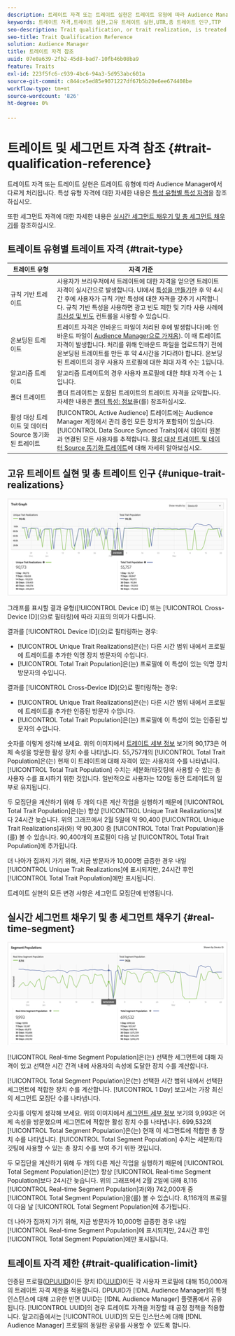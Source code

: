 ```yaml
---
description: 트레이트 자격 또는 트레이트 실현은 트레이트 유형에 따라 Audience Manager에서 다르게 처리됩니다. 트레이트 자격에 대한 자세한 내용은 아래 표를 참조하십시오.
keywords: 트레이트 자격,트레이트 실현,고유 트레이트 실현,UTR,총 트레이트 인구,TTP
seo-description: Trait qualification, or trait realization, is treated differently in Audience Manager, depending on trait type. See the table below for detailed information on trait qualification.
seo-title: Trait Qualification Reference
solution: Audience Manager
title: 트레이트 자격 참조
uuid: 07e0a639-2fb2-45d8-bad7-10fb46b08ba9
feature: Traits
exl-id: 223f5fc6-c939-4bc6-94a3-5d953abc601a
source-git-commit: c844ce5ed85e9071227df67b5b20e6ee674408be
workflow-type: tm+mt
source-wordcount: '826'
ht-degree: 0%

---
```


# 트레이트 및 세그먼트 자격 참조 {#trait-qualification-reference}

트레이트 자격 또는 트레이트 실현은 트레이트 유형에 따라 Audience Manager에서 다르게 처리됩니다. 특성 유형 자격에 대한 자세한 내용은 [특성 유형별 특성 자격](#trait-type)을 참조하십시오.

또한 세그먼트 자격에 대한 자세한 내용은 [실시간 세그먼트 채우기 및 총 세그먼트 채우기](#real-time-segment)를 참조하십시오.



## 트레이트 유형별 트레이트 자격 {#trait-type}

| 트레이트 유형 | 자격 기준 |
|---|---|
| 규칙 기반 트레이트 | 사용자가 브라우저에서 트레이트에 대한 자격을 얻으면 트레이트 자격이 실시간으로 발생합니다. UI에서 [특성을 만들기](create-onboarded-rule-based-traits.md#create-rules-based-or-onboarded-traits)한 후 약 4시간 후에 사용자가 규칙 기반 특성에 대한 자격을 갖추기 시작합니다. 규칙 기반 특성을 사용하면 광고 빈도 제한 및 기타 사용 사례에 [최신성 및 빈도](../segments/recency-and-frequency.md) 컨트롤을 사용할 수 있습니다. |
| 온보딩된 트레이트 | 트레이트 자격은 인바운드 파일이 처리된 후에 발생합니다(예: 인바운드 파일이 [Audience Manager으로 가져옴](../../faq/faq-inbound-data-ingestion.md)). 이 때 트레이트 자격이 발생합니다. 처리를 위해 인바운드 파일을 업로드하기 전에 온보딩된 트레이트를 만든 후 약 4시간을 기다려야 합니다. 온보딩된 트레이트의 경우 사용자 프로필에 대한 최대 자격 수는 1입니다. |
| 알고리즘 트레이트 | 알고리즘 트레이트의 경우 사용자 프로필에 대한 최대 자격 수는 1입니다. |
| 폴더 트레이트 | 폴더 트레이트는 포함된 트레이트의 트레이트 자격을 요약합니다. 자세한 내용은 [폴더 특성: 정보](about-folder-traits.md)을(를) 참조하십시오. |
| 활성 대상 트레이트 및 데이터 Source 동기화된 트레이트 | [!UICONTROL Active Audience] 트레이트에는 Audience Manager 계정에서 관리 중인 모든 장치가 포함되어 있습니다. [!UICONTROL Data Source Synced Traits]에서 데이터 원본과 연결된 모든 사용자를 추적합니다. [활성 대상 트레이트 및 데이터 Source 동기화 트레이트](client-activity-synced-audience-traits.md)에 대해 자세히 알아보십시오. |

## 고유 트레이트 실현 및 총 트레이트 인구 {#unique-trait-realizations}

![고유 특성 실현](assets/trait-graph.png)

그래프를 표시할 결과 유형([!UICONTROL Device ID] 또는 [!UICONTROL Cross-Device ID]&#x200B;(으)로 필터링)에 따라 지표의 의미가 다릅니다.

결과를 [!UICONTROL Device ID]&#x200B;(으)로 필터링하는 경우:

* [!UICONTROL Unique Trait Realizations]은(는) 다른 시간 범위 내에서 프로필에 트레이트를 추가한 익명 장치 방문자의 수입니다.
* [!UICONTROL Total Trait Population]은(는) 프로필에 이 특성이 있는 익명 장치 방문자의 수입니다.

결과를 [!UICONTROL Cross-Device ID]&#x200B;(으)로 필터링하는 경우:

* [!UICONTROL Unique Trait Realizations]은(는) 다른 시간 범위 내에서 프로필에 트레이트를 추가한 인증된 방문자 수입니다.
* [!UICONTROL Total Trait Population]은(는) 프로필에 이 특성이 있는 인증된 방문자의 수입니다.

숫자를 이렇게 생각해 보세요. 위의 이미지에서 [트레이트 세부 정보](../../features/traits/trait-details-page.md) 보기의 90,173은 어제 속성을 방문한 활성 장치 수를 나타냅니다. 55,757개의 [!UICONTROL Total Trait Population]은(는) 현재 이 트레이트에 대해 자격이 있는 사용자의 수를 나타냅니다. [!UICONTROL Total Trait Population] 수치는 세분화/타깃팅에 사용할 수 있는 총 사용자 수를 표시하기 위한 것입니다. 일반적으로 사용자는 120일 동안 트레이트의 일부로 유지됩니다.

두 모집단을 계산하기 위해 두 개의 다른 계산 작업을 실행하기 때문에 [!UICONTROL Total Trait Population]은(는) 항상 [!UICONTROL Unique Trait Realizations]보다 24시간 늦습니다. 위의 그래프에서 2월 5일에 약 90,400 [!UICONTROL Unique Trait Realizations]과(와) 약 90,300 중 [!UICONTROL Total Trait Population]을(를) 볼 수 있습니다. 90,400개의 프로필이 다음 날 [!UICONTROL Total Trait Population]에 추가됩니다.

더 나아가 집까지 가기 위해, 지금 방문자가 10,000명 급증한 경우 내일 [!UICONTROL Unique Trait Realizations]에 표시되지만, 24시간 후인 [!UICONTROL Total Trait Population]에만 표시됩니다.

트레이트 실현의 모든 변경 사항은 세그먼트 모집단에 반영됩니다.

## 실시간 세그먼트 채우기 및 총 세그먼트 채우기 {#real-time-segment}

![고유 특성 실현](assets/segment-graph.png)

[!UICONTROL Real-time Segment Population]은(는) 선택한 세그먼트에 대해 자격이 있고 선택한 시간 간격 내에 사용자의 속성에 도달한 장치 수를 계산합니다.

[!UICONTROL Total Segment Population]은(는) 선택한 시간 범위 내에서 선택한 세그먼트에 적합한 장치 수를 계산합니다. [!UICONTROL 1 Day] 보고서는 가장 최신의 세그먼트 모집단 수를 나타냅니다.

숫자를 이렇게 생각해 보세요. 위의 이미지에서 [세그먼트 세부 정보](../../features/segments/segment-summary-view.md) 보기의 9,993은 어제 속성을 방문했으며 세그먼트에 적합한 활성 장치 수를 나타냅니다. 699,532의 [!UICONTROL Total Segment Population]은(는) 현재 이 세그먼트에 적합한 총 장치 수를 나타냅니다. [!UICONTROL Total Segment Population] 수치는 세분화/타깃팅에 사용할 수 있는 총 장치 수를 보여 주기 위한 것입니다.

두 모집단을 계산하기 위해 두 개의 다른 계산 작업을 실행하기 때문에 [!UICONTROL Total Segment Population]은(는) 항상 [!UICONTROL Real-time Segment Population]보다 24시간 늦습니다. 위의 그래프에서 2월 2일에 대해 8,116 [!UICONTROL Real-time Segment Population]과(와) 742,000개 중 [!UICONTROL Total Segment Population]을(를) 볼 수 있습니다. 8,116개의 프로필이 다음 날 [!UICONTROL Total Segment Population]에 추가됩니다.

더 나아가 집까지 가기 위해, 지금 방문자가 10,000명 급증한 경우 내일 [!UICONTROL Real-time Segment Population]에 표시되지만, 24시간 후인 [!UICONTROL Total Segment Population]에만 표시됩니다.

## 트레이트 자격 제한 {#trait-qualification-limit}

인증된 프로필([DPUUID](../../reference/ids-in-aam.md))이든 장치 ID([UUID](../../reference/ids-in-aam.md))이든 각 사용자 프로필에 대해 150,000개의 트레이트 자격 제한을 적용합니다. DPUUID가 [!DNL Audience Manager]의 특정 인스턴스에 대해 고유한 반면 UUID는 [!DNL Audience Manager] 플랫폼에서 공유됩니다. [!UICONTROL UUID]의 경우 트레이트 자격을 저장할 때 공정 정책을 적용합니다. 알고리즘에서는 [!UICONTROL UUID]의 모든 인스턴스에 대해 [!DNL Audience Manager] 프로필의 동일한 공유를 사용할 수 있도록 합니다.
